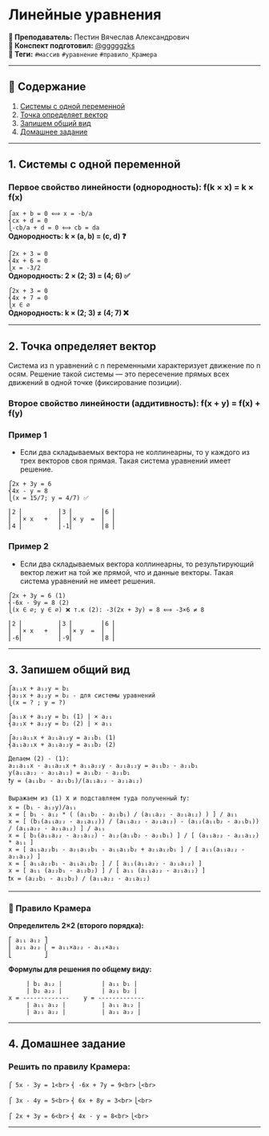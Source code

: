 # Линейные уравнения

**🐙 Преподаватель:** Пестин Вячеслав Александрович<br>
**🦁 Конспект подготовил:** [@gggggzks](https://t.me/gggggzks)<br>
**🌴 Теги:** `#массив` `#уравнение` `#правило_Крамера`<br>

---

## 📑 Содержание
1. [Системы с одной переменной](#1-системы-с-одной-переменной)
2. [Точка определяет вектор](#2-точка-определяет-вектор)
3. [Запишем общий вид](#3-запишем-общий-вид)
4. [Домашнее задание](#4-домашнее-задание)

---

## 1. Системы с одной переменной

### Первое свойство линейности (однородность): f(k × x) = k × f(x)

`⎧ax + b = 0 ⟺ x = -b/a`<br>
`⎨cx + d = 0`<br>
`⎩-cb/a + d = 0 ⟺ cb = da`<br>
**Однородность: k × (a, b) = (c, d) ❓**<br>

`⎧2x + 3 = 0`<br>
`⎨4x + 6 = 0`<br>
`⎩x = -3/2`<br>
**Однородность: 2 × (2; 3) = (4; 6) ✅**<br>
 
`⎧2x + 3 = 0`<br>
`⎨4x + 7 = 0`<br>
`⎩x ∈ ∅`<br>
**Однородность: k × (2; 3) ≠ (4; 7) ❌**<br>

---

## 2. Точка определяет вектор

Система из n уравнений с n переменными характеризует движение по n осям. Решение такой системы — это пересечение прямых всех движений в одной точке (фиксирование позиции).


### Второе свойство линейности (аддитивность): f(x + y) = f(x) + f(y)

### Пример 1

- Если два складываемых вектора не коллинеарны, то у каждого из трех векторов своя прямая. Такая система уравнений имеет решение.

`⎧2x + 3y = 6`<br>
`⎨4x - y = 8`<br>
`⎩(x = 15/7; y = 4/7) ✅`<br>

`⎢2 ⎢          ⎢3 ⎢        ⎢6 ⎢`<br>
`⎢  ⎢× x   +   ⎢  ⎢× y  =  ⎢  ⎢`<br>
`⎢4 ⎢          ⎢-1⎢        ⎢8 ⎢`<br>

### Пример 2

- Если два складываемых вектора коллинеарны, то результирующий вектор лежит на той же прямой, что и данные векторы. Такая система уравнений не имеет решения.

`⎧2x + 3y = 6 (1)`<br>
`⎨-6x - 9y = 8 (2)`<br>
`⎩(x ∈ ∅; y ∈ ∅) ❌ т.к (2): -3(2x + 3y) = 8 ⟺ -3×6 ≠ 8`<br>

`⎢2 ⎢          ⎢3 ⎢        ⎢6 ⎢`<br>
`⎢  ⎢× x   +   ⎢  ⎢× y  =  ⎢  ⎢`<br>
`⎢-6⎢          ⎢-9⎢        ⎢8 ⎢`<br>

---

## 3. Запишем общий вид

`⎧a₁₁x + a₁₂y = b₁`<br>
`⎨a₂₁x + a₂₂y = b₂ - для системы уравнений`<br>
`⎩(x = ? ; y = ?)`<br>

`⎧a₁₁x + a₁₂y = b₁ (1) | × a₂₁`<br>
`⎨a₂₁x + a₂₂y = b₂ (2) | × a₁₁`<br>

`⎧a₂₁a₁₁x + a₂₁a₁₂y = a₂₁b₁ (1)`<br>
`⎨a₁₁a₂₁x + a₁₁a₂₂y = a₁₁b₂ (2)`<br>

`Делаем (2) - (1):`<br>
`a₂₁a₁₁x - a₁₁a₂₁x + a₁₁a₂₂y - a₂₁a₁₂y = a₁₁b₂ - a₂₁b₁`<br>
`y(a₁₁a₂₂ - a₂₁a₁₂) = a₁₁b₂ - a₂₁b₁`<br>
`❗y = (a₁₁b₂ - a₂₁b₁)/(a₁₁a₂₂ - a₂₁a₁₂)`<br>
 
`Выражаем из (1) `x` и подставляем туда полученный ❗y:`<br>
`x = (b₁ - a₁₂y)/a₁₁`<br>
`x = [ b₁ - a₁₂ * ( (a₁₁b₂ - a₂₁b₁) / (a₁₁a₂₂ - a₂₁a₁₂) ) ] / a₁₁`<br>
`x = [ (b₁(a₁₁a₂₂ - a₂₁a₁₂)) / (a₁₁a₂₂ - a₂₁a₁₂) - (a₁₂(a₁₁b₂ - a₂₁b₁)) / (a₁₁a₂₂ - a₂₁a₁₂) ] / a₁₁`<br>
`x = [ b₁(a₁₁a₂₂ - a₂₁a₁₂) - a₁₂(a₁₁b₂ - a₂₁b₁) ] / [ (a₁₁a₂₂ - a₂₁a₁₂) * a₁₁ ]`<br>
`x = [ a₁₁a₂₂b₁ - a₂₁a₁₂b₁ - a₁₁a₁₂b₂ + a₂₁a₁₂b₁ ] / [ a₁₁(a₁₁a₂₂ - a₂₁a₁₂) ]`<br>
`x = [ a₁₁a₂₂b₁ - a₁₁a₁₂b₂ ] / [ a₁₁(a₁₁a₂₂ - a₂₁a₁₂) ]`<br>
`x = [ a₁₁ (a₂₂b₁ - a₁₂b₂) ] / [ a₁₁ (a₁₁a₂₂ - a₂₁a₁₂) ]`<br>
`❗x = (a₂₂b₁ - a₁₂b₂) / (a₁₁a₂₂ - a₂₁a₁₂)`<br>

---

### 🧮 Правило Крамера

**Определитель 2×2 (второго порядка):**

`⎡ a₁₁ a₁₂ ⎤`<br>
`⎢ a₂₁ a₂₂ ⎢ = a₁₁×a₂₂ - a₁₂×a₂₁`<br>
`⎣         ⎦`<br>


**Формулы для решения по общему виду:**


`     | b₁ a₁₂ |           | a₁₁ b₁ |`<br>
`     | b₂ a₂₂ |           | a₂₁ b₂ |`<br>
`x = -------------    y = -------------`<br>
`     | a₁₁ a₁₂ |          | a₁₁ a₁₂ |`<br>
`     | a₂₁ a₂₂ |          | a₂₁ a₂₂ |`<br>

---

## 4. Домашнее задание

### Решить по правилу Крамера:
`⎧ 5x - 3y = 1<br>`
`⎨ -6x + 7y = 9<br>`
`⎩<br>`

`⎧ 3x - 4y = 5<br>`
`⎨ 6x + 8y = 3<br>`
`⎩<br>`

`⎧ 2x + 3y = 6<br>`
`⎨ 4x - y = 8<br>`
`⎩<br>`

---
